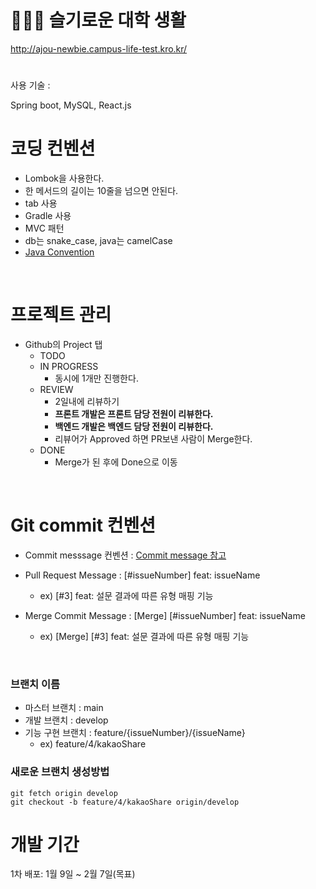 # 👨🏻‍💻  슬기로운 대학 생활


http://ajou-newbie.campus-life-test.kro.kr/
#

사용 기술 :

Spring boot, MySQL, React.js

# 코딩 컨벤션
- Lombok을 사용한다.
- 한 메서드의 길이는 10줄을 넘으면 안된다.
- tab 사용
- Gradle 사용
- MVC 패턴
- db는 snake_case, java는 camelCase
- [Java Convention](https://myeonguni.tistory.com/1596)
<br>

# 프로젝트 관리
- Github의 Project 탭
    - TODO
    - IN PROGRESS
        - 동시에 1개만 진행한다.
    - REVIEW
        - 2일내에 리뷰하기
        - **프론트 개발은 프론트 담당 전원이 리뷰한다.**
        - **백엔드 개발은 백엔드 담당 전원이 리뷰한다.**
        - 리뷰어가 Approved 하면 PR보낸 사람이 Merge한다.
    - DONE
        - Merge가 된 후에 Done으로 이동
<br>

# Git commit 컨벤션
- Commit messsage 컨벤션 : [Commit message 참고](https://doublesprogramming.tistory.com/256)

- Pull Request Message : [#issueNumber] feat: issueName
    - ex) [#3] feat: 설문 결과에 따른 유형 매핑 기능
    
- Merge Commit Message : [Merge] [#issueNumber] feat: issueName
    - ex) [Merge] [#3] feat: 설문 결과에 따른 유형 매핑 기능
<br>

### 브랜치 이름

- 마스터 브랜치 : main
- 개발 브랜치 : develop
- 기능 구현 브랜치 : feature/{issueNumber}/{issueName}
    - ex) feature/4/kakaoShare


### 새로운 브랜치 생성방법 
```
git fetch origin develop
git checkout -b feature/4/kakaoShare origin/develop
```


# 개발 기간
1차 배포: 1월 9일 ~ 2월 7일(목표)

